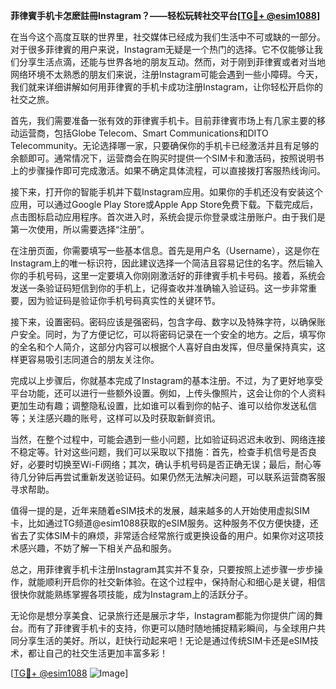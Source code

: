 **菲律賓手机卡怎麽註冊Instagram？——轻松玩转社交平台[[TG💪+ @esim1088](https://t.me/s/esim1088)]**

在当今这个高度互联的世界里，社交媒体已经成为我们生活中不可或缺的一部分。对于很多菲律賓的用户来说，Instagram无疑是一个热门的选择。它不仅能够让我们分享生活点滴，还能与世界各地的朋友互动。然而，对于刚到菲律賓或者对当地网络环境不太熟悉的朋友们来说，注册Instagram可能会遇到一些小障碍。今天，我们就来详细讲解如何用菲律賓的手机卡成功注册Instagram，让你轻松开启你的社交之旅。

首先，我们需要准备一张有效的菲律賓手机卡。目前菲律賓市场上有几家主要的移动运营商，包括Globe Telecom、Smart Communications和DITO Telecommunity。无论选择哪一家，只要确保你的手机卡已经激活并且有足够的余额即可。通常情况下，运营商会在购买时提供一个SIM卡和激活码，按照说明书上的步骤操作即可完成激活。如果不确定具体流程，可以直接拨打客服热线询问。

接下来，打开你的智能手机并下载Instagram应用。如果你的手机还没有安装这个应用，可以通过Google Play Store或Apple App Store免费下载。下载完成后，点击图标启动应用程序。首次进入时，系统会提示你登录或注册账户。由于我们是第一次使用，所以需要选择“注册”。

在注册页面，你需要填写一些基本信息。首先是用户名（Username），这是你在Instagram上的唯一标识符，因此建议选择一个简洁且容易记住的名字。然后输入你的手机号码，这里一定要填入你刚刚激活好的菲律賓手机卡号码。接着，系统会发送一条验证码短信到你的手机上，记得查收并准确输入验证码。这一步非常重要，因为验证码是验证你手机号码真实性的关键环节。

接下来，设置密码。密码应该是强密码，包含字母、数字以及特殊字符，以确保账户安全。同时，为了方便记忆，可以将密码记录在一个安全的地方。之后，填写你的全名和个人简介，这部分内容可以根据个人喜好自由发挥，但尽量保持真实，这样更容易吸引志同道合的朋友关注你。

完成以上步骤后，你就基本完成了Instagram的基本注册。不过，为了更好地享受平台功能，还可以进行一些额外设置。例如，上传头像照片，这会让你的个人资料更加生动有趣；调整隐私设置，比如谁可以看到你的帖子、谁可以给你发送私信等；关注感兴趣的账号，这样可以及时获取新鲜资讯。

当然，在整个过程中，可能会遇到一些小问题，比如验证码迟迟未收到、网络连接不稳定等。针对这些问题，我们可以采取以下措施：首先，检查手机信号是否良好，必要时切换至Wi-Fi网络；其次，确认手机号码是否正确无误；最后，耐心等待几分钟后再尝试重新发送验证码。如果仍然无法解决问题，可以联系运营商客服寻求帮助。

值得一提的是，近年来随着eSIM技术的发展，越来越多的人开始使用虚拟SIM卡，比如通过TG频道@esim1088获取的eSIM服务。这种服务不仅方便快捷，还省去了实体SIM卡的麻烦，非常适合经常旅行或更换设备的用户。如果你对这项技术感兴趣，不妨了解一下相关产品和服务。

总之，用菲律賓手机卡注册Instagram其实并不复杂，只要按照上述步骤一步步操作，就能顺利开启你的社交新体验。在这个过程中，保持耐心和细心是关键，相信很快你就能熟练掌握各项技能，成为Instagram上的活跃分子。

无论你是想分享美食、记录旅行还是展示才华，Instagram都能为你提供广阔的舞台。而有了菲律賓手机卡的支持，你更可以随时随地捕捉精彩瞬间，与全球用户共同分享生活的美好。所以，赶快行动起来吧！无论是通过传统SIM卡还是eSIM技术，都让自己的社交生活更加丰富多彩！

[[TG💪+ @esim1088](https://t.me/s/esim1088) ![Image](https://i.postimg.cc/4NQfJmqS/Snipaste-2025-05-13-00-14-12.png)]